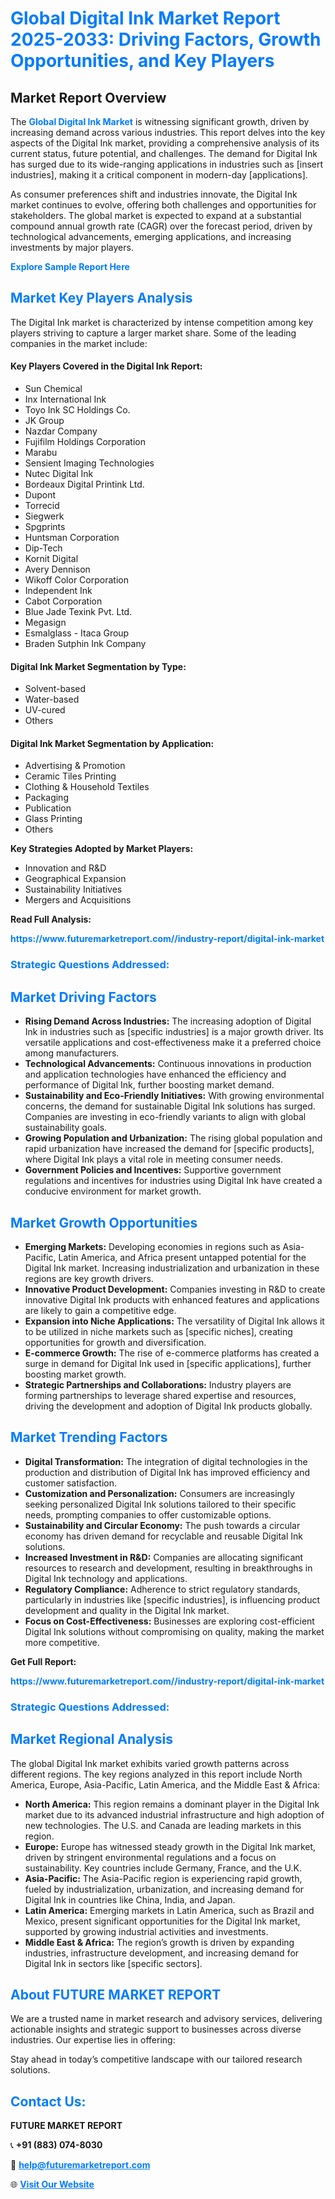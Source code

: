 <h1 style="color: #007BFF;">Global Digital Ink Market Report 2025-2033: Driving Factors, Growth Opportunities, and Key Players</h1>

<section id="overview">
<h2>Market Report Overview</h2>
<p>The <a href="https://www.futuremarketreport.com//industry-report/digital-ink-market" style="color: #007BFF; text-decoration: none;"><strong>Global Digital Ink Market</strong></a> is witnessing significant growth, driven by increasing demand across various industries. This report delves into the key aspects of the Digital Ink market, providing a comprehensive analysis of its current status, future potential, and challenges. The demand for Digital Ink has surged due to its wide-ranging applications in industries such as [insert industries], making it a critical component in modern-day [applications].</p>
<p>As consumer preferences shift and industries innovate, the Digital Ink market continues to evolve, offering both challenges and opportunities for stakeholders. The global market is expected to expand at a substantial compound annual growth rate (CAGR) over the forecast period, driven by technological advancements, emerging applications, and increasing investments by major players.</p>
</section>

<section id="overview">
<p><a href="https://www.futuremarketreport.com//request-sample/reportId=87851" style="color: #007BFF; text-decoration: none;"><strong>Explore Sample Report Here</strong></a></p>
</section>

<section id="key-players">
<h2 style="color: #007BFF;">Market Key Players Analysis</h2>
<p>The Digital Ink market is characterized by intense competition among key players striving to capture a larger market share. Some of the leading companies in the market include:</p>
<h4>Key Players Covered in the Digital Ink Report:</h4>
<ul><li>Sun Chemical</li><li>Inx International Ink</li><li>Toyo Ink SC Holdings Co.</li><li>JK Group</li><li>Nazdar Company</li><li>Fujifilm Holdings Corporation</li><li>Marabu</li><li>Sensient Imaging Technologies</li><li>Nutec Digital Ink</li><li>Bordeaux Digital Printink Ltd.</li><li>Dupont</li><li>Torrecid</li><li>Siegwerk</li><li>Spgprints</li><li>Huntsman Corporation</li><li>Dip-Tech</li><li>Kornit Digital</li><li>Avery Dennison</li><li>Wikoff Color Corporation</li><li>Independent Ink</li><li>Cabot Corporation</li><li>Blue Jade Texink Pvt. Ltd.</li><li>Megasign</li><li>Esmalglass - Itaca Group</li><li>Braden Sutphin Ink Company</li></ul>
<h4>Digital Ink Market Segmentation by Type:</h4>
<ul><li>Solvent-based</li><li>Water-based</li><li>UV-cured</li><li>Others</li></ul>

<h4>Digital Ink Market Segmentation by Application:</h4>
<ul><li>Advertising &amp; Promotion</li><li>Ceramic Tiles Printing</li><li>Clothing &amp; Household Textiles</li><li>Packaging</li><li>Publication</li><li>Glass Printing</li><li>Others</li></ul>
<p><strong>Key Strategies Adopted by Market Players:</strong></p>
<ul>
<li>Innovation and R&D</li>
<li>Geographical Expansion</li>
<li>Sustainability Initiatives</li>
<li>Mergers and Acquisitions</li>
</ul>
</section>

<section>
<p><strong>Read Full Analysis: </strong></p><a href="https://www.futuremarketreport.com//industry-report/digital-ink-market" style="color: #007BFF; text-decoration: none;"><strong>https://www.futuremarketreport.com//industry-report/digital-ink-market</strong></a>
<h3 style="color: #007BFF;">Strategic Questions Addressed:</h3>
</section>

<section id="driving-factors">
<h2 style="color: #007BFF;">Market Driving Factors</h2>
<ul>
<li><strong>Rising Demand Across Industries:</strong> The increasing adoption of Digital Ink in industries such as [specific industries] is a major growth driver. Its versatile applications and cost-effectiveness make it a preferred choice among manufacturers.</li>
<li><strong>Technological Advancements:</strong> Continuous innovations in production and application technologies have enhanced the efficiency and performance of Digital Ink, further boosting market demand.</li>
<li><strong>Sustainability and Eco-Friendly Initiatives:</strong> With growing environmental concerns, the demand for sustainable Digital Ink solutions has surged. Companies are investing in eco-friendly variants to align with global sustainability goals.</li>
<li><strong>Growing Population and Urbanization:</strong> The rising global population and rapid urbanization have increased the demand for [specific products], where Digital Ink plays a vital role in meeting consumer needs.</li>
<li><strong>Government Policies and Incentives:</strong> Supportive government regulations and incentives for industries using Digital Ink have created a conducive environment for market growth.</li>
</ul>
</section>

<section id="growth-opportunities">
<h2 style="color: #007BFF;">Market Growth Opportunities</h2>
<ul>
<li><strong>Emerging Markets:</strong> Developing economies in regions such as Asia-Pacific, Latin America, and Africa present untapped potential for the Digital Ink market. Increasing industrialization and urbanization in these regions are key growth drivers.</li>
<li><strong>Innovative Product Development:</strong> Companies investing in R&D to create innovative Digital Ink products with enhanced features and applications are likely to gain a competitive edge.</li>
<li><strong>Expansion into Niche Applications:</strong> The versatility of Digital Ink allows it to be utilized in niche markets such as [specific niches], creating opportunities for growth and diversification.</li>
<li><strong>E-commerce Growth:</strong> The rise of e-commerce platforms has created a surge in demand for Digital Ink used in [specific applications], further boosting market growth.</li>
<li><strong>Strategic Partnerships and Collaborations:</strong> Industry players are forming partnerships to leverage shared expertise and resources, driving the development and adoption of Digital Ink products globally.</li>
</ul>
</section>

<section id="trending-factors">
<h2 style="color: #007BFF;">Market Trending Factors</h2>
<ul>
<li><strong>Digital Transformation:</strong> The integration of digital technologies in the production and distribution of Digital Ink has improved efficiency and customer satisfaction.</li>
<li><strong>Customization and Personalization:</strong> Consumers are increasingly seeking personalized Digital Ink solutions tailored to their specific needs, prompting companies to offer customizable options.</li>
<li><strong>Sustainability and Circular Economy:</strong> The push towards a circular economy has driven demand for recyclable and reusable Digital Ink solutions.</li>
<li><strong>Increased Investment in R&D:</strong> Companies are allocating significant resources to research and development, resulting in breakthroughs in Digital Ink technology and applications.</li>
<li><strong>Regulatory Compliance:</strong> Adherence to strict regulatory standards, particularly in industries like [specific industries], is influencing product development and quality in the Digital Ink market.</li>
<li><strong>Focus on Cost-Effectiveness:</strong> Businesses are exploring cost-efficient Digital Ink solutions without compromising on quality, making the market more competitive.</li>
</ul>
</section>

<section>
<p><strong>Get Full Report: </strong></p><a href="https://www.futuremarketreport.com//industry-report/digital-ink-market" style="color: #007BFF; text-decoration: none;"><strong>https://www.futuremarketreport.com//industry-report/digital-ink-market</strong></a>
<h3 style="color: #007BFF;">Strategic Questions Addressed:</h3>
</section>


<section id="regional-analysis">
<h2 style="color: #007BFF;">Market Regional Analysis</h2>
<p>The global Digital Ink market exhibits varied growth patterns across different regions. The key regions analyzed in this report include North America, Europe, Asia-Pacific, Latin America, and the Middle East & Africa:</p>
<ul>
<li><strong>North America:</strong> This region remains a dominant player in the Digital Ink market due to its advanced industrial infrastructure and high adoption of new technologies. The U.S. and Canada are leading markets in this region.</li>
<li><strong>Europe:</strong> Europe has witnessed steady growth in the Digital Ink market, driven by stringent environmental regulations and a focus on sustainability. Key countries include Germany, France, and the U.K.</li>
<li><strong>Asia-Pacific:</strong> The Asia-Pacific region is experiencing rapid growth, fueled by industrialization, urbanization, and increasing demand for Digital Ink in countries like China, India, and Japan.</li>
<li><strong>Latin America:</strong> Emerging markets in Latin America, such as Brazil and Mexico, present significant opportunities for the Digital Ink market, supported by growing industrial activities and investments.</li>
<li><strong>Middle East & Africa:</strong> The region’s growth is driven by expanding industries, infrastructure development, and increasing demand for Digital Ink in sectors like [specific sectors].</li>
</ul>
</section>

<footer>
<h2 style="color: #007BFF;">About FUTURE MARKET REPORT</h2>
<p>We are a trusted name in market research and advisory services, delivering actionable insights and strategic support to businesses across diverse industries. Our expertise lies in offering:</p>

<p>Stay ahead in today’s competitive landscape with our tailored research solutions.</p>

<h2 style="color: #007BFF;">Contact Us:</h2>
<p><strong>FUTURE MARKET REPORT</strong></p>
<p>📞 <strong>+91 (883) 074-8030</strong></p>
<p>📧 <strong><a href="mailto:help@futuremarketreport.com" style="color: #007BFF;">help@futuremarketreport.com</a></strong></p>
<p>🌐 <strong><a href="https://www.futuremarketreport.com/" style="color: #007BFF;">Visit Our Website</a></strong></p>
</footer>